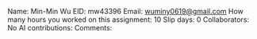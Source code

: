 Name: Min-Min Wu
EID: mw43396
Email: wuminy0619@gmail.com
How many hours you worked on this assignment: 10
Slip days: 0
Collaborators: No
AI contributions: 
Comments:
